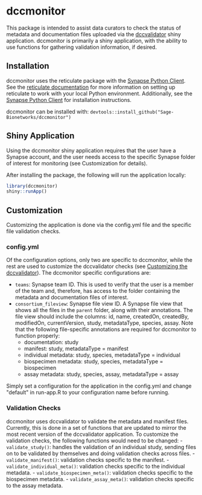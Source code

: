 # dccmonitor

This package is intended to assist data curators to check the status of metadata and documentation files uploaded via the [dccvalidator](https://sage-bionetworks.github.io/dccvalidator/) shiny application. dccmonitor is primarily a shiny application, with the ability to use functions for gathering validation information, if desired.

## Installation

dccmonitor uses the reticulate package with the [Synapse Python Client](https://github.com/Sage-Bionetworks/synapsePythonClient). See the [reticulate documentation](https://rstudio.github.io/reticulate/#python-version) for more information on setting up reticulate to work with your local Python environment. Additionally, see the [Synapse Python Client](https://github.com/Sage-Bionetworks/synapsePythonClient) for installation instructions.

dccmonitor can be installed with:
`devtools::install_github("Sage-Bionetworks/dccmonitor")`

## Shiny Application

Using the dccmonitor shiny application requires that the user have a Synapse account, and the user needs access to the specific Synapse folder of interest for monitoring (see Customization for details).

After installing the package, the following will run the application locally:
``` R
library(dccmonitor)
shiny::runApp()
```

## Customization

Customizing the application is done via the config.yml file and the specific file validation checks.

### config.yml

Of the configuration options, only two are specific to dccmonitor, while the rest are used to customize the dccvalidator checks (see [Customizing the dccvalidator](https://sage-bionetworks.github.io/dccvalidator/articles/customizing-dccvalidator.html)). The dccmonitor specific configurations are:

- `teams`: Synapse team ID. This is used to verify that the user is a member of the team and, therefore, has access to the folder containing the metadata and documentation files of interest.
- `consortium_fileview`: Synapse file view ID. A Synapse file view that shows all the files in the `parent` folder, along with their annotations. The file view should include the columns: id, name, createdOn, createdBy, modifiedOn, currentVersion, study, metadataType, species, assay. Note that the following file-specific annotations are required for dccmonitor to function properly:
    - documentation: study
    - manifest: study, metadataType = manifest
    - individual metadata: study, species, metadataType = individual
    - biospecimen metadata: study, species, metadataType = biospecimen
    - assay metadata: study, species, assay, metadataType = assay

Simply set a configuration for the application in the config.yml and change "default" in run-app.R to your configuration name before running.

### Validation Checks

dccmonitor uses dccvalidator to validate the metadata and manifest files. Currently, this is done in a set of functions that are updated to mirror the most recent version of the dccvalidator application. To customize the validation checks, the following functions would need to be changed:
	- `validate_study()`: handles the validation of an individual study, sending files on to be validated by themselves and doing validation checks across files.
	- `validate_manifest()`: validation checks specific to the manifest.
	- `validate_individual_meta()`: validation checks specific to the individual metadata.
	- `validate_biospecimen_meta()`: validation checks specific to the biospecimen metadata.
	- `validate_assay_meta()`: validation checks specific to the assay metadata.
